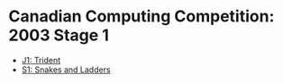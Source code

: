 # Canadian Computing Competition: 2003 Stage 1

* [J1: Trident][]
* [S1: Snakes and Ladders][]

[J1: Trident]:            http://www.dmoj.ca/problem/ccc03j1
[S1: Snakes and Ladders]: http://www.dmoj.ca/problem/ccc03s1
